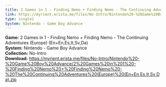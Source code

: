 ```yaml
---
title: 2 Games in 1 - Finding Nemo + Finding Nemo - The Continuing Adventures (Europe) (En+En,Es,It,Sv,Da)
link: https://myrient.erista.me/files/No-Intro/Nintendo%20-%20Game%20Boy%20Advance/2%20Games%20in%201%20-%20Finding%20Nemo%20+%20Finding%20Nemo%20-%20The%20Continuing%20Adventures%20(Europe)%20(En+En,Es,It,Sv,Da).zip
type: single1
System: Nintendo - Game Boy Advance
---
```

<b>Game:</b> 2 Games in 1 - Finding Nemo + Finding Nemo - The Continuing Adventures (Europe) (En+En,Es,It,Sv,Da)<br>
<b>System:</b> Nintendo - Game Boy Advance<br>
<b>Collection:</b> No-Intro<br>
<b>Download:</b> https://myrient.erista.me/files/No-Intro/Nintendo%20-%20Game%20Boy%20Advance/2%20Games%20in%201%20-%20Finding%20Nemo%20+%20Finding%20Nemo%20-%20The%20Continuing%20Adventures%20(Europe)%20(En+En,Es,It,Sv,Da).zip